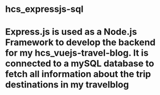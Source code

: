 # hcs_expressjs-sql

# Express.js is used as a Node.js Framework to develop the backend for my hcs_vuejs-travel-blog. It is connected to a mySQL database to fetch all information about the trip destinations in my travelblog
